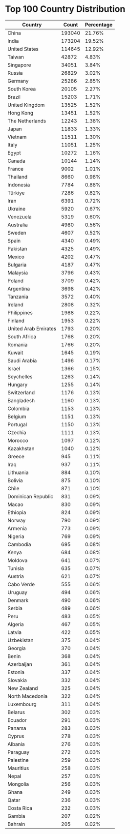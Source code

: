 # Top 100 Country Distribution
| Country | Count | Percentage |
|----|----|----|
| China | 193040 | 21.76% |
| India | 173204 | 19.52% |
| United States | 114645 | 12.92% |
| Taiwan | 42872 | 4.83% |
| Singapore | 34051 | 3.84% |
| Russia | 26829 | 3.02% |
| Germany | 25286 | 2.85% |
| South Korea | 20105 | 2.27% |
| Brazil | 15203 | 1.71% |
| United Kingdom | 13525 | 1.52% |
| Hong Kong | 13451 | 1.52% |
| The Netherlands | 12243 | 1.38% |
| Japan | 11833 | 1.33% |
| Vietnam | 11511 | 1.30% |
| Italy | 11051 | 1.25% |
| Egypt | 10272 | 1.16% |
| Canada | 10144 | 1.14% |
| France | 9002 | 1.01% |
| Thailand | 8660 | 0.98% |
| Indonesia | 7784 | 0.88% |
| Türkiye | 7286 | 0.82% |
| Iran | 6391 | 0.72% |
| Ukraine | 5920 | 0.67% |
| Venezuela | 5319 | 0.60% |
| Australia | 4980 | 0.56% |
| Sweden | 4607 | 0.52% |
| Spain | 4340 | 0.49% |
| Pakistan | 4325 | 0.49% |
| Mexico | 4202 | 0.47% |
| Bulgaria | 4187 | 0.47% |
| Malaysia | 3796 | 0.43% |
| Poland | 3709 | 0.42% |
| Argentina | 3698 | 0.42% |
| Tanzania | 3572 | 0.40% |
| Ireland | 2808 | 0.32% |
| Philippines | 1988 | 0.22% |
| Finland | 1953 | 0.22% |
| United Arab Emirates | 1793 | 0.20% |
| South Africa | 1768 | 0.20% |
| Romania | 1766 | 0.20% |
| Kuwait | 1645 | 0.19% |
| Saudi Arabia | 1496 | 0.17% |
| Israel | 1366 | 0.15% |
| Seychelles | 1263 | 0.14% |
| Hungary | 1255 | 0.14% |
| Switzerland | 1176 | 0.13% |
| Bangladesh | 1160 | 0.13% |
| Colombia | 1153 | 0.13% |
| Belgium | 1151 | 0.13% |
| Portugal | 1150 | 0.13% |
| Czechia | 1111 | 0.13% |
| Morocco | 1097 | 0.12% |
| Kazakhstan | 1040 | 0.12% |
| Greece | 945 | 0.11% |
| Iraq | 937 | 0.11% |
| Lithuania | 884 | 0.10% |
| Bolivia | 875 | 0.10% |
| Chile | 871 | 0.10% |
| Dominican Republic | 831 | 0.09% |
| Macao | 830 | 0.09% |
| Ethiopia | 824 | 0.09% |
| Norway | 790 | 0.09% |
| Armenia | 773 | 0.09% |
| Nigeria | 769 | 0.09% |
| Cambodia | 695 | 0.08% |
| Kenya | 684 | 0.08% |
| Moldova | 641 | 0.07% |
| Tunisia | 635 | 0.07% |
| Austria | 621 | 0.07% |
| Cabo Verde | 555 | 0.06% |
| Uruguay | 494 | 0.06% |
| Denmark | 490 | 0.06% |
| Serbia | 489 | 0.06% |
| Peru | 483 | 0.05% |
| Algeria | 467 | 0.05% |
| Latvia | 422 | 0.05% |
| Uzbekistan | 375 | 0.04% |
| Georgia | 370 | 0.04% |
| Benin | 368 | 0.04% |
| Azerbaijan | 361 | 0.04% |
| Estonia | 337 | 0.04% |
| Slovakia | 332 | 0.04% |
| New Zealand | 325 | 0.04% |
| North Macedonia | 322 | 0.04% |
| Luxembourg | 311 | 0.04% |
| Belarus | 302 | 0.03% |
| Ecuador | 291 | 0.03% |
| Panama | 283 | 0.03% |
| Cyprus | 278 | 0.03% |
| Albania | 276 | 0.03% |
| Paraguay | 272 | 0.03% |
| Palestine | 259 | 0.03% |
| Mauritius | 258 | 0.03% |
| Nepal | 257 | 0.03% |
| Mongolia | 256 | 0.03% |
| Ghana | 249 | 0.03% |
| Qatar | 236 | 0.03% |
| Costa Rica | 232 | 0.03% |
| Gambia | 207 | 0.02% |
| Bahrain | 205 | 0.02% |
